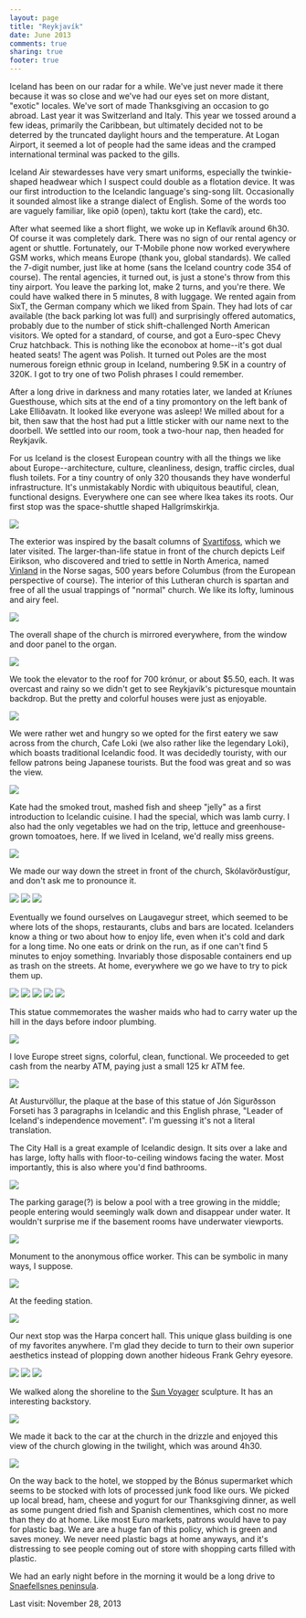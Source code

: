 ```yaml
---
layout: page
title: "Reykjavík‎"
date: June 2013
comments: true
sharing: true
footer: true
---
```

Iceland has been on our radar for a while.  We've just never made it there because it was so close and we've had our eyes set on more distant, "exotic" locales.  We've sort of made Thanksgiving an occasion to go abroad.  Last year it was Switzerland and Italy.  This year we tossed around a few ideas, primarily the Caribbean, but ultimately decided not to be deterred by the truncated daylight hours and the temperature.  At Logan Airport, it seemed a lot of people had the same ideas and the cramped international terminal was packed to the gills.

Iceland Air stewardesses have very smart uniforms, especially the twinkie-shaped headwear which I suspect could double as a flotation device.  It was our first introduction to the Icelandic language's sing-song lilt.  Occasionally it sounded almost like a strange dialect of English.  Some of the words too are vaguely familiar, like opið (open), taktu kort (take the card), etc.

After what seemed like a short flight, we woke up in Keflavík around 6h30.  Of course it was completely dark. There was no sign of our rental agency or agent or shuttle.  Fortunately, our T-Mobile phone now worked everywhere GSM works, which means Europe (thank you, global standards).  We called the 7-digit number, just like at home (sans the Iceland country code 354 of course). The rental agencies, it turned out, is just a stone's throw from this tiny airport.  You leave the parking lot, make 2 turns, and you're there.  We could have walked there in 5 minutes, 8 with luggage.  We rented again from SixT, the German company which we liked from Spain. They had lots of car available (the back parking lot was full) and surprisingly offered automatics, probably due to the number of stick shift-challenged North American visitors. We opted for a standard, of course, and got a Euro-spec Chevy Cruz hatchback.  This is nothing like the econobox at home--it's got dual heated seats!  The agent was Polish. It turned out Poles are the most numerous foreign ethnic group in Iceland, numbering 9.5K in a country of 320K.  I got to try one of two Polish phrases I could remember.

After a long drive in darkness and many rotaties later, we landed at Kríunes Guesthouse, which sits at the end of a tiny  promontory on the left bank of Lake Elliðavatn. It looked like everyone was asleep! We milled about for a bit, then saw that the host had put a little sticker with our name next to the doorbell.  We settled into our room, took a two-hour nap, then headed for Reykjavík‎.

For us Iceland is the closest European country with all the things we like about Europe--architecture, culture, cleanliness, design, traffic circles, dual flush toilets. For a tiny country of only 320 thousands they have wonderful infrastructure. It's unmistakably Nordic with ubiquitous beautiful, clean, functional designs. Everywhere one can see where Ikea takes its roots.
Our first stop was the space-shuttle shaped Hallgrímskirkja.

![](https://dl.dropboxusercontent.com/u/52804626/iceland/dsc_6542.jpg)

The exterior was inspired by the basalt columns of [Svartifoss](../vatnajokull-national-park), which we later visited.  The larger-than-life statue in front of the church depicts Leif Eirikson, who discovered and tried to settle in North America, named [Vinland](http://en.wikipedia.org/wiki/Vinland) in the Norse sagas, 500 years before Columbus (from the European perspective of course). The interior of this Lutheran church is spartan and free of all the usual trappings of "normal" church.  We like its lofty, luminous and airy feel.

![](https://dl.dropboxusercontent.com/u/52804626/iceland/dsc_6499.jpg)

The overall shape of the church is mirrored everywhere, from the window and door panel to the organ.

![](https://dl.dropboxusercontent.com/u/52804626/iceland/dsc_6535.jpg)

We took the elevator to the roof for 700 krónur, or about $5.50, each. It was overcast and rainy so we didn't get to see Reykjavík‎'s picturesque mountain backdrop.  But the pretty and colorful houses were just as enjoyable.

![](https://dl.dropboxusercontent.com/u/52804626/iceland/dsc_6521.jpg)

We were rather wet and hungry so we opted for the first eatery we saw across from the church, Cafe Loki (we also rather like the legendary Loki), which boasts traditional Icelandic food.  It was decidedly touristy, with our fellow patrons being Japanese tourists. But the food was great and so was the view.

![](https://dl.dropboxusercontent.com/u/52804626/iceland/dsc_6540.jpg)

Kate had the smoked trout, mashed fish and sheep "jelly" as a first introduction to Icelandic cuisine.  I had the special, which was lamb curry. I also had the only vegetables we had on the trip, lettuce and greenhouse-grown tomoatoes, here.  If we lived in Iceland, we'd really miss greens.

![](https://dl.dropboxusercontent.com/u/52804626/iceland/dsc_6559.jpg)

We made our way down the street in front of the church, Skólavörðustígur, and don't ask me to pronounce it.

![](https://dl.dropboxusercontent.com/u/52804626/iceland/dsc_6578.jpg)
![](https://dl.dropboxusercontent.com/u/52804626/iceland/dsc_6581.jpg)
![](https://dl.dropboxusercontent.com/u/52804626/iceland/dsc_6584.jpg)

Eventually we found ourselves on Laugavegur street, which seemed to be where lots of the shops, restaurants, clubs and bars are located.  Icelanders know a thing or two about how to enjoy life, even when it's cold and dark for a long time. No one eats or drink on the run, as if one can't find 5 minutes to enjoy something. Invariably those disposable containers end up as trash on the streets. At home, everywhere we go we have to try to pick them up.

![](https://dl.dropboxusercontent.com/u/52804626/iceland/dsc_6590.jpg)
![](https://dl.dropboxusercontent.com/u/52804626/iceland/dsc_6596.jpg)
![](https://dl.dropboxusercontent.com/u/52804626/iceland/dsc_6601.jpg)
![](https://dl.dropboxusercontent.com/u/52804626/iceland/dsc_6605.jpg)
![](https://dl.dropboxusercontent.com/u/52804626/iceland/dsc_66617.jpg)

This statue commemorates the washer maids who had to carry water up the hill in the days before indoor plumbing.

![](https://dl.dropboxusercontent.com/u/52804626/iceland/dsc_6623.jpg)

I love Europe street signs, colorful, clean, functional. We proceeded to get cash from the nearby ATM, paying just a small 125 kr ATM fee.

![](https://dl.dropboxusercontent.com/u/52804626/iceland/dsc_6625.jpg)

At Austurvöllur, the plaque at the base of this statue of Jón Sigurðsson Forseti has 3 paragraphs in Icelandic and this English phrase, "Leader of Iceland's independence movement".  I'm guessing it's not a literal translation.

The City Hall is a great example of Icelandic design.  It sits over a lake and has large, lofty halls with floor-to-ceiling windows facing the water.  Most importantly, this is also where you'd find bathrooms.

![](https://dl.dropboxusercontent.com/u/52804626/iceland/dsc_6657.jpg)

The parking garage(?) is below a pool with a tree growing in the middle; people entering would seemingly walk down and disappear under water.  It wouldn't surprise me if the basement rooms have underwater viewports.

![](https://dl.dropboxusercontent.com/u/52804626/iceland/dsc_6634.jpg)

Monument to the anonymous office worker.  This can be symbolic in many ways, I suppose.

![](https://dl.dropboxusercontent.com/u/52804626/iceland/dsc_6656.jpg)

At the feeding station.

![](https://dl.dropboxusercontent.com/u/52804626/iceland/dsc_6675.jpg)

Our next stop was the Harpa concert hall. This unique glass building is one of my favorites anywhere.  I'm glad they decide to turn to their own superior aesthetics instead of plopping down another hideous Frank Gehry eyesore.

![](https://dl.dropboxusercontent.com/u/52804626/iceland/dsc_6715.jpg)
![](https://dl.dropboxusercontent.com/u/52804626/iceland/dsc_6617.jpg)
![](https://dl.dropboxusercontent.com/u/52804626/iceland/dsc_6730.jpg)

We walked along the shoreline to the [Sun Voyager](http://en.wikipedia.org/wiki/The_Sun_Voyager) sculpture. It has an interesting backstory.

![](https://dl.dropboxusercontent.com/u/52804626/iceland/dsc_6747.jpg)

We made it back to the car at the church in the drizzle and enjoyed this view of the church glowing in the twilight, which was around 4h30.

![](https://dl.dropboxusercontent.com/u/52804626/iceland/dsc_6760.jpg)

On the way back to the hotel, we stopped by the Bónus supermarket which seems to be stocked with lots of processed junk food like ours. We picked up local bread, ham, cheese and yogurt for our Thanksgiving dinner, as well as some pungent dried fish and Spanish clementines, which cost no more than they do at home. Like most Euro markets, patrons would have to pay for plastic bag.  We are are a huge fan of this policy, which is green and saves money. We never need plastic bags at home anyways, and it's distressing to see people coming out of store with shopping carts filled with plastic.

We had an early night before in the morning it would be a long drive to [Snaefellsnes peninsula](snaefellsnes-peninsula).

Last visit: November 28, 2013